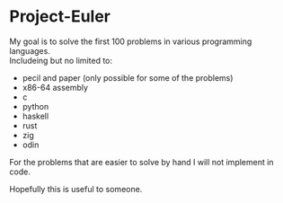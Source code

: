# Project-Euler

My goal is to solve the first 100 problems in various programming languages.  
Includeing but no limited to:  

- pecil and paper (only possible for some of the problems)
- x86-64 assembly
- c
- python
- haskell
- rust
- zig
- odin

For the problems that are easier to solve by hand I will not implement in code.

Hopefully this is useful to someone.  

